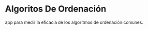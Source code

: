 Algoritos De Ordenación
=====================

app para medir la eficacia de los algoritmos de ordenación comunes.
